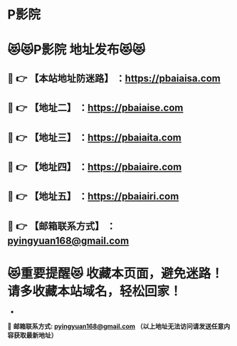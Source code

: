 # P影院
:heart_eyes_cat::heart_eyes_cat:P影院 地址发布:heart_eyes_cat::heart_eyes_cat:
==
:kiss: :point_right: 【本站地址防迷路】 ：https://pbaiaisa.com
------
:kiss: :point_right: 【地址二】 ：https://pbaiaise.com
------
:kiss: :point_right: 【地址三】 ：https://pbaiaita.com
------
:kiss: :point_right: 【地址四】 ：https://pbaiaire.com
------
:kiss: :point_right: 【地址五】 ：https://pbaiairi.com
------
:kiss: :point_right: 【邮箱联系方式】 ：pyingyuan168@gmail.com
------
:heart_eyes_cat:重要提醒:heart_eyes_cat: 收藏本页面，避免迷路！请多收藏本站域名，轻松回家！
==

-

:love_letter: __邮箱联系方式: pyingyuan168@gmail.com （以上地址无法访问请发送任意内容获取最新地址）__
